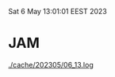 Sat  6 May 13:01:01 EEST 2023
# JAM
<a href='./cache/202305/06_13.log'>./cache/202305/06_13.log</a>

